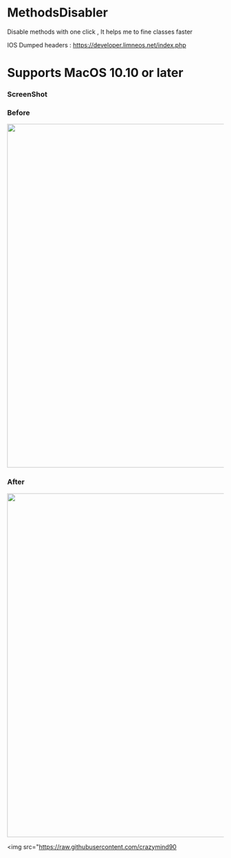 # MethodsDisabler
Disable methods with one click , It helps me to fine classes faster

IOS Dumped headers : https://developer.limneos.net/index.php


# Supports MacOS 10.10 or later


### ScreenShot

### Before
<img src="https://h.top4top.io/p_1689gx67x1.png" width="800"/> 

### After
<img src="https://d.top4top.io/p_1689zxaaw1.png" width="800"/> 

<img src="https://raw.githubusercontent.com/crazymind90
